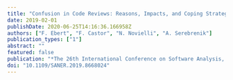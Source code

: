 ```yaml
---
title: "Confusion in Code Reviews: Reasons, Impacts, and Coping Strategies"
date: 2019-02-01
publishDate: 2020-06-25T14:16:36.166958Z
authors: ["F. Ebert", "F. Castor", "N. Novielli", "A. Serebrenik"]
publication_types: ["1"]
abstract: ""
featured: false
publication: "*The 26th International Conference on Software Analysis, Evolution and Reengineering (SANER'2019)*"
doi: "10.1109/SANER.2019.8668024"
---
```


